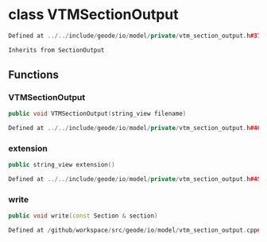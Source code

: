 # class VTMSectionOutput

```cpp
Defined at ../../include/geode/io/model/private/vtm_section_output.h#37
```

```cpp
Inherits from SectionOutput
```



## Functions

### VTMSectionOutput

```cpp
public void VTMSectionOutput(string_view filename)
```

```cpp
Defined at ../../include/geode/io/model/private/vtm_section_output.h#40
```

### extension

```cpp
public string_view extension()
```

```cpp
Defined at ../../include/geode/io/model/private/vtm_section_output.h#45
```

### write

```cpp
public void write(const Section & section)
```

```cpp
Defined at /github/workspace/src/geode/io/model/vtm_section_output.cpp#55
```



